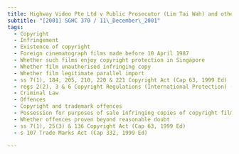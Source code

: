 ```yaml
---
title: Highway Video Pte Ltd v Public Prosecutor (Lim Tai Wah) and other appeals 
subtitle: "[2001] SGHC 370 / 11\_December\_2001"
tags:
  - Copyright
  - Infringement
  - Existence of copyright
  - Foreign cinematograph films made before 10 April 1987
  - Whether such films enjoy copyright protection in Singapore
  - Whether film unauthorised infringing copy
  - Whether film legitimate parallel import
  - ss 7(1), 184, 205, 210, 220 & 221 Copyright Act (Cap 63, 1999 Ed)
  - regs 2(2), 3 & 6 Copyright Regulations (International Protection) (Cap 63, Rg 2, 1990 Ed)
  - Criminal Law
  - Offences
  - Copyright and trademark offences
  - Possession for purposes of sale infringing copies of copyright film
  - Whether offences proven beyond reasonable doubt
  - ss 7(1), 25(3) & 136 Copyright Act (Cap 63, 1999 Ed)
  - s 107 Trade Marks Act (Cap 332, 1999 Ed)

---
```


